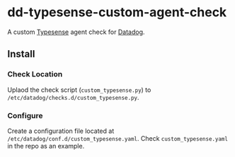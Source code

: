 # dd-typesense-custom-agent-check
A custom [Typesense](https://typesense.org/) agent check for [Datadog](https://www.datadoghq.com/). 

## Install

### Check Location

Uplaod the check script (`custom_typesense.py`) to `/etc/datadog/checks.d/custom_typesense.py`.

### Configure

Create a configuration file located at `/etc/datadog/conf.d/custom_typesense.yaml`. Check `custom_typesense.yaml` in the repo as an example.

